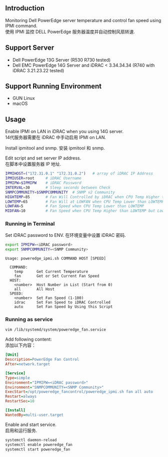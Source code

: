 ## Introduction
Monitoring Dell PowerEdge server temperature and control fan speed using IPMI command.  
使用 IPMI 监控 DELL PowerEdge 服务器温度并自动控制风扇转速.

## Support Server
- Dell PowerEdge 13G Server (R530 R730 tested)
- Dell EMC PowerEdge 14G Server and iDRAC < 3.34.34.34 (R740 with iDRAC 3.21.23.22 tested)

## Support Running Environment
- GUN Linux
- macOS

## Usage
Enable IPMI on LAN in iDRAC when you using 14G server.  
14代服务器需要在 iDRAC 中手动启用 IPMI on LAN.


Install ipmitool and snmp.
安装 ipmitool 和 snmp.


Edit script and set server IP address.  
在脚本中设置服务器 IP 地址.  

```bash
IPMIHOST=("172.31.0.1" "172.31.0.2")   # array of iDRAC IP Address
IPMIUSER=root     # iDRAC Username
IPMIPW=$IPMIPW    # iDRAC Password
INTERVAL=30       # Sleep seconds between Check
SNMPCOMMUNITY=$SNMPCOMMUNITY  # SNMP v2 Community
HIGHTEMP=85       # Fan Will Controlled by iDRAC when CPU Temp Higher than HIGHTEMP
LOWTEMP=65        # Fan Will at LOWFAN when CPU Temp Lower than LOWTEMP
LOWFAN=5          # Fan Speed when CPU Temp Lower than LOWTEMP
MIDFAN=10         # Fan Speed when CPU Temp Higher than LOWTEMP but Lower than HIGHTEMP
```

### Running in Terminal

Set iDRAC password to ENV.
在环境变量中设置 iDRAC 密码.

```bash
export IPMIPW=<iDRAC password>
export SNMPCOMMUNITY=<SNMP Community>
```

```
Usage: poweredge_ipmi.sh COMMAND HOST [SPEED]

  COMMAND:
    temp      Get Current Temperature
    fan       Get or Set Current Fan Speed
  HOST:
    <number>  Host Number in List (Start from 0)
    all       All Host
  SPEED:
    <number>  Set Fan Speed (1-100)
    idrac     Set Fan Speed to iDRAC Controlled
    auto      Set Fan Speed by Using this Script
```
### Running as service

```bash
vim /lib/systemd/system/poweredge_fan.service
```
Add following content:  
添加以下内容：  

```ini
[Unit]
Description=PowerEdge Fan Control
After=network.target

[Service]
Type=simple
Environment="IPMIPW=<iDRAC password>"
Environment="SNMPCOMMUNITY=<SNMP Community>"
ExecStart=/opt/poweredge_fancontrol/poweredge_ipmi.sh fan all auto
Restart=always
RestartSec=10

[Install]
WantedBy=multi-user.target
```

Enable and start service.  
启用和运行服务.  

```bash
systemctl daemon-reload
systemctl enable poweredge_fan
systemctl start poweredge_fan
```